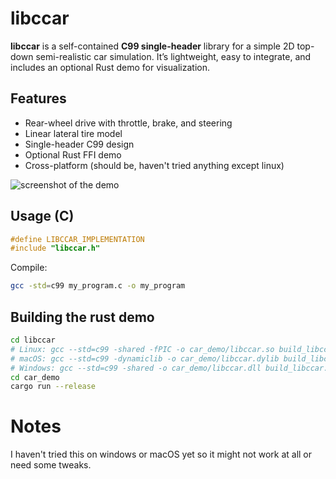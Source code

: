 # libccar

**libccar** is a self-contained **C99 single-header** library for a simple 2D top-down semi-realistic car simulation.
It’s lightweight, easy to integrate, and includes an optional Rust demo for visualization.

## Features

* Rear-wheel drive with throttle, brake, and steering
* Linear lateral tire model
* Single-header C99 design
* Optional Rust FFI demo
* Cross-platform (should be, haven't tried anything except linux)

![screenshot of the demo](https://files.catbox.moe/2cy74h.png "Screenshot of the rust demo")

## Usage (C)
```c
#define LIBCCAR_IMPLEMENTATION
#include "libccar.h"
```
Compile:
```sh
gcc -std=c99 my_program.c -o my_program
```
## Building the rust demo

```sh
cd libccar
# Linux: gcc --std=c99 -shared -fPIC -o car_demo/libccar.so build_libccar.c
# macOS: gcc --std=c99 -dynamiclib -o car_demo/libccar.dylib build_libccar.c
# Windows: gcc --std=c99 -shared -o car_demo/libccar.dll build_libccar.c
cd car_demo
cargo run --release
```

# Notes
I haven't tried this on windows or macOS yet so it might not work at all or need some tweaks.

